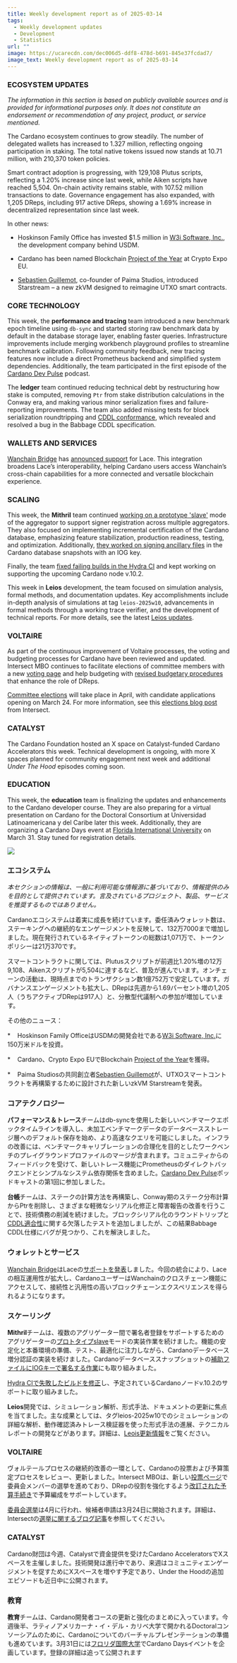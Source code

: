 ```yaml
---
title: Weekly development report as of 2025-03-14
tags:
  - Weekly development updates
  - Development
  - Statistics
url: ""
image: https://ucarecdn.com/dec006d5-ddf8-478d-b691-845e37fcdad7/
image_text: Weekly development report as of 2025-03-14
---
```


### ECOSYSTEM UPDATES

_The information in this section is based on publicly available sources and is provided for informational purposes only. It does not constitute an endorsement or recommendation of any project, product, or service mentioned._

The Cardano ecosystem continues to grow steadily. The number of delegated wallets has increased to 1.327 million, reflecting ongoing participation in staking. The total native tokens issued now stands at 10.71 million, with 210,370 token policies.

Smart contract adoption is progressing, with 129,108 Plutus scripts, reflecting a 1.20% increase since last week, while Aiken scripts have reached 5,504. On-chain activity remains stable, with 107.52 million transactions to date. Governance engagement has also expanded, with 1,205 DReps, including 917 active DReps, showing a 1.69% increase in decentralized representation since last week.

In other news:

*   Hoskinson Family Office has invested $1.5 million in [W3i Software, Inc.](https://x.com/USDMOfficial/status/1899816451311079720), the development company behind USDM.
    
*   Cardano has been named Blockchain [Project of the Year](https://x.com/Cardano_CF/status/1899847233446547732) at Crypto Expo EU.
    
*   [Sebastien Guillemot](https://x.com/SebastienGllmt/status/1898226507874697499), co-founder of Paima Studios, introduced Starstream – a new zkVM designed to reimagine UTXO smart contracts.
    

### CORE TECHNOLOGY

This week, the **performance and tracing** team introduced a new benchmark epoch timeline using `db-sync` and started storing raw benchmark data by default in the database storage layer, enabling faster queries. Infrastructure improvements include merging workbench playground profiles to streamline benchmark calibration. Following community feedback, new tracing features now include a direct Prometheus backend and simplified system dependencies. Additionally, the team participated in the first episode of the [Cardano Dev Pulse](https://www.youtube.com/watch?v=93elW8Ro8cI) podcast.

The **ledger** team continued reducing technical debt by restructuring how stake is computed, removing `Ptr` from stake distribution calculations in the Conway era, and making various minor serialization fixes and failure-reporting improvements. The team also added missing tests for block serialization roundtripping and [CDDL conformance](https://github.com/IntersectMBO/cardano-ledger/pull/4910), which revealed and resolved a bug in the Babbage CDDL specification.

### WALLETS AND SERVICES

[Wanchain Bridge](https://bridge.wanchain.org/AssetBridge) has [announced support](https://x.com/wanchain_org/status/1899414999791030334?s=46&t=KH7Ar_LX82ElBgTR404n8g) for Lace. This integration broadens Lace’s interoperability, helping Cardano users access Wanchain’s cross-chain capabilities for a more connected and versatile blockchain experience.

### SCALING

This week, the **Mithril** team continued [working on a prototype 'slave'](https://github.com/input-output-hk/mithril/issues/2334) mode of the aggregator to support signer registration across multiple aggregators. They also focused on implementing incremental certification of the Cardano database, emphasizing feature stabilization, production readiness, testing, and optimization. Additionally, [they worked on signing ancillary files](https://github.com/input-output-hk/mithril/issues/2362) in the Cardano database snapshots with an IOG key.

Finally, the team [fixed failing builds in the Hydra CI](https://github.com/input-output-hk/mithril/issues/2295) and kept working on supporting the upcoming Cardano node v.10.2.

This week in **Leios** development, the team focused on simulation analysis, formal methods, and documentation updates. Key accomplishments include in-depth analysis of simulations at tag `leios-2025w10`, advancements in formal methods through a working trace verifier, and the development of technical reports. For more details, see the latest [Leios updates](https://leios.cardano-scaling.org/news).

### VOLTAIRE 

As part of the continuous improvement of Voltaire processes, the voting and budgeting processes for Cardano have been reviewed and updated. Intersect MBO continues to facilitate elections of committee members with a new [voting page](https://members.intersectmbo.org/dashboard/voting) and help budgeting with [revised budgetary procedures](https://intersectmbo.org/news/intersect-development-update-52-march-7th) that enhance the role of DReps.

[Committee elections](https://x.com/IntersectMBO/status/1899505627530960967) will take place in April, with candidate applications opening on March 24. For more information, see this [elections blog post](https://intersectmbo.org/news/intersect-committee-elections-april-2025) from Intersect.

### CATALYST

The Cardano Foundation hosted an X space on Catalyst-funded Cardano Accelerators this week. Technical development is ongoing, with more X spaces planned for community engagement next week and additional _Under The Hood_ episodes coming soon.

### EDUCATION

This week, the **education** team is finalizing the updates and enhancements to the Cardano developer course. They are also preparing for a virtual presentation on Cardano for the Doctoral Consortium at Universidad Latinoamericana y del Caribe later this week. Additionally, they are organizing a Cardano Days event at [Florida International University](https://www.fiu.edu/) on March 31. Stay tuned for registration details.  
  
![](https://ucarecdn.com/c5ca7916-41a6-49fe-a7a8-2ca6fcf462d9/-/preview/-/format/auto/-/quality/smart/)

### エコシステム

_本セクションの情報は、一般に利用可能な情報源に基づいており、情報提供のみを目的として提供されています。言及されているプロジェクト、製品、サービスを推奨するものではありません。_

Cardanoエコシステムは着実に成長を続けています。委任済みウォレット数は、ステーキングへの継続的なエンゲージメントを反映して、132万7000まで増加しました。現在発行されているネイティブトークンの総数は1,071万で、トークンポリシーは21万370です。

スマートコントラクトに関しては、Plutusスクリプトが前週比1.20%増の12万9,108、Aikenスクリプトが5,504に達するなど、普及が進んでいます。オンチェーンの活動は、現時点までのトランザクション数1億752万で安定しています。ガバナンスエンゲージメントも拡大し、DRepは先週から1.69パーセント増の1,205人（うちアクティブDRepは917人）と、分散型代議制への参加が増加しています。

その他のニュース： 

*    Hoskinson Family OfficeはUSDMの開発会社である[W3i Software, Inc.](https://x.com/USDMOfficial/status/1899816451311079720)に150万米ドルを投資。

*    Cardano、Crypto Expo EUでBlockchain [Project of the Year](https://x.com/Cardano_CF/status/1899847233446547732)を獲得。

*    Paima Studiosの共同創立者[Sebastien Guillemot](https://x.com/SebastienGllmt/status/1898226507874697499)が、UTXOスマートコントラクトを再構築するために設計された新しいzkVM Starstreamを発表。

### コアテクノロジー

**パフォーマンス＆トレース**チームはdb-syncを使用した新しいベンチマークエポックタイムラインを導入し、未加工ベンチマークデータのデータベースストレージ層へのデフォルト保存を始め、より高速なクエリを可能にしました。インフラの改善には、ベンチマークキャリブレーションの合理化を目的としたワークベンチのプレイグラウンドプロファイルのマージが含まれます。コミュニティからのフィードバックを受けて、新しいトレース機能にPrometheusのダイレクトバックエンドとシンプルなシステム依存関係を含めました。[Cardano Dev Pulse](https://www.youtube.com/watch?v=93elW8Ro8cI)ポッドキャストの第1回に参加しました。

**台帳**チームは、ステークの計算方法を再構築し、Conway期のステーク分布計算からPtrを削除し、さまざまな軽微なシリアル化修正と障害報告の改善を行うことで、技術債務の削減を続けました。ブロックシリアル化のラウンドトリップと[CDDL適合性](https://github.com/IntersectMBO/cardano-ledger/pull/4910)に関する欠落したテストを追加しましたが、この結果Babbage CDDL仕様にバグが見つかり、これを解決しました。

### ウォレットとサービス

[Wanchain Bridge](https://bridge.wanchain.org/AssetBridge)はLaceの[サポートを発表](https://x.com/wanchain_org/status/1899414999791030334?s=46&t=KH7Ar_LX82ElBgTR404n8g)しました。今回の統合により、Laceの相互運用性が拡大し、CardanoユーザーはWanchainのクロスチェーン機能にアクセスして、接続性と汎用性の高いブロックチェーンエクスペリエンスを得られるようになります。

### スケーリング

**Mithril**チームは、複数のアグリゲーター間で署名者登録をサポートするためのアグリゲーターの[プロトタイプslave](https://github.com/input-output-hk/mithril/issues/2334)モードの実装作業を続けました。機能の安定化と本番環境の準備、テスト、最適化に注力しながら、Cardanoデータベース増分認証の実装を続けました。Cardanoデータベーススナップショットの[補助ファイルにIOGキーで署名する作業](https://github.com/input-output-hk/mithril/issues/2362)にも取り組みました。

[Hydra CIで失敗したビルドを修正](https://github.com/input-output-hk/mithril/issues/2295)し、予定されているCardanoノードv.10.2のサポートに取り組みました。

**Leios**開発では、シミュレーション解析、形式手法、ドキュメントの更新に焦点を当てました。主な成果としては、タグleios-2025w10でのシミュレーションの詳細な解析、動作確認済みトレース検証器を使った形式手法の進展、テクニカルレポートの開発などがあります。詳細は、[Leois更新情報](https://leios.cardano-scaling.org/news)をご覧ください。

### VOLTAIRE 

ヴォルテールプロセスの継続的改善の一環として、Cardanoの投票および予算策定プロセスをレビュー、更新しました。Intersect MBOは、新しい[投票ページ](https://members.intersectmbo.org/dashboard/voting)で委員会メンバーの選挙を進めており、DRepの役割を強化するよう[改訂された予算手続き](https://intersectmbo.org/news/intersect-development-update-52-march-7th)で予算編成をサポートしています。

[委員会選挙](https://x.com/IntersectMBO/status/1899505627530960967)は4月に行われ、候補者申請は3月24日に開始されます。詳細は、Intersectの[選挙に関するブログ記事](https://intersectmbo.org/news/intersect-committee-elections-april-2025)を参照してください。

### CATALYST

Cardano財団は今週、Catalystで資金提供を受けたCardano AcceleratorsでXスペースを主催しました。技術開発は進行中であり、来週はコミュニティエンゲージメントを促すためにXスペースを増やす予定であり、Under the Hoodの追加エピソードも近日中に公開されます。  
  
### 教育  
**教育**チームは、Cardano開発者コースの更新と強化のまとめに入っています。今週後半、ラティノアメリカーナ・イ・デル・カリベ大学で開かれるDoctoralコンソーシアムのために、Cardanoについてのバーチャルプレゼンテーションの準備も進めています。3月31日には[フロリダ国際大学](https://www.fiu.edu/)でCardano Daysイベントを企画しています。登録の詳細は追って公開されます
